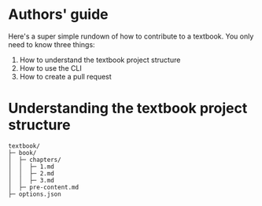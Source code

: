 # Authors' guide

Here's a super simple rundown of how to contribute to a textbook. You only need to know three things:
1. How to understand the textbook project structure
2. How to use the CLI
3. How to create a pull request
# Understanding the textbook project structure
```
textbook/
├─ book/
│  ├─ chapters/
│  │  ├─ 1.md
│  │  ├─ 2.md
│  │  ├─ 3.md
│  ├─ pre-content.md
├─ options.json
```